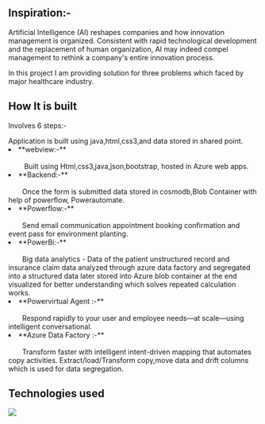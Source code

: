 
## Inspiration:-

Artificial Intelligence (AI) reshapes companies and how innovation management is organized. Consistent with rapid technological development and the replacement of human organization, AI may indeed compel management to rethink a company's entire innovation process.

In this project I am providing solution for three problems which faced by major healthcare industry.


## How It is built

<p>Involves 6 steps:-</p>
Application is built using java,html,css3,and data stored in shared point.

<li>**webview:-**</li>
<br>
 &emsp;&emsp; Built using Html,css3,java,json,bootstrap, hosted in Azure web apps.

<li>**Backend:-**</li>
<br>
 &emsp;&emsp;Once the form is submitted data stored in cosmodb,Blob Container with help of powerflow, Powerautomate.

<li>**Powerflow:-**</li>
<br>
 &emsp;&emsp;Send email communication appointment booking confirmation and event pass for environment planting.

<li>**PowerBi:-**</li>
<br>
&emsp;&emsp;Big data analytics - Data of the patient unstructured record and insurance claim data analyzed through azure data factory and segregated into a structured data later stored into Azure blob container at the end visualized for better understanding which solves repeated calculation works.

<li>**Powervirtual Agent :-**</li>
<br>
&emsp;&emsp;Respond rapidly to your user and employee needs—at scale—using intelligent conversational.

<li>**Azure Data Factory :-**</li>
<br>
&emsp;&emsp;Transform faster with intelligent intent-driven mapping that automates copy activities.
Extract/load/Transform copy,move data and drift columns which is used for data segregation.



## Technologies used

 <img src="https://skillicons.dev/icons?i=github,git,html,css,js,vscode,azure, powerbi, powerautomate, powerflow, docusign, bootstrap, cosmodb, php "/>
 
